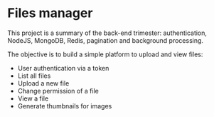 # Files manager

This project is a summary of the back-end trimester: authentication, NodeJS, MongoDB, Redis, pagination and background processing.

The objective is to build a simple platform to upload and view files:

- User authentication via a token
- List all files
- Upload a new file 
- Change permission of a file 
- View a file 
- Generate thumbnails for images
